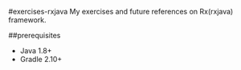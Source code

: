 #exercises-rxjava
My exercises and future references on Rx(rxjava) framework.

##prerequisites
- Java 1.8+
- Gradle 2.10+
